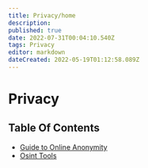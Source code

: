 ```yaml
---
title: Privacy/home
description: 
published: true
date: 2022-07-31T00:04:10.540Z
tags: Privacy
editor: markdown
dateCreated: 2022-05-19T01:12:58.089Z
---
```

# Privacy

## Table Of Contents

- [Guide to Online Anonymity]()
- [Osint Tools]()